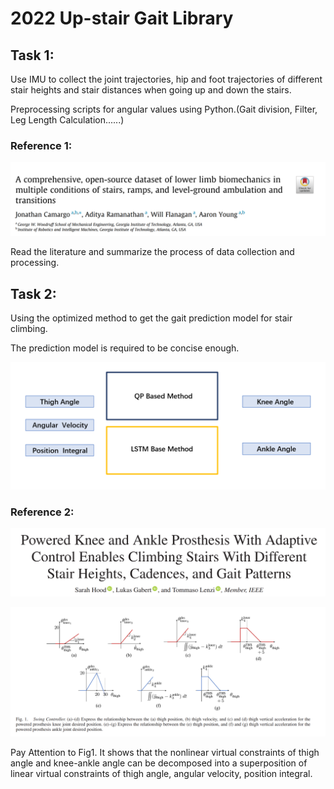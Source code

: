 # 2022 Up-stair Gait Library

## Task 1:

Use IMU to collect the joint trajectories, hip and foot trajectories of different stair heights and stair distances when going up and down the stairs.

Preprocessing scripts for angular values using Python.(Gait division, Filter, Leg Length Calculation......)

### Reference 1:

![image-20220602212551835](README.assets/image-20220602212551835.png)

Read the literature and summarize the process of data collection and processing.

## Task 2:

Using the optimized method to get the gait prediction model for stair climbing.

The prediction model is required to be concise enough.

![](README.assets/image-20220602214140343.png)

### Reference 2:

![image-20220602214603390](README.assets/image-20220602214603390.png)

![image-20220602214640734](README.assets/image-20220602214640734.png)

Pay Attention to Fig1. It shows that the nonlinear virtual constraints of thigh angle and knee-ankle angle can be decomposed into a superposition of linear virtual constraints of thigh angle, angular velocity, position integral.
